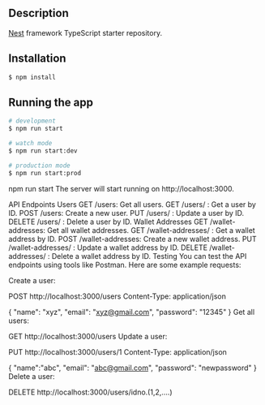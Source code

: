 

## Description

[Nest](https://github.com/nestjs/nest) framework TypeScript starter repository.

## Installation

```bash
$ npm install
```

## Running the app

```bash
# development
$ npm run start

# watch mode
$ npm run start:dev

# production mode
$ npm run start:prod
```

npm run start
The server will start running on http://localhost:3000.

API Endpoints
Users
GET /users: Get all users.
GET /users/
: Get a user by ID.
POST /users: Create a new user.
PUT /users/
: Update a user by ID.
DELETE /users/
: Delete a user by ID.
Wallet Addresses
GET /wallet-addresses: Get all wallet addresses.
GET /wallet-addresses/
: Get a wallet address by ID.
POST /wallet-addresses: Create a new wallet address.
PUT /wallet-addresses/
: Update a wallet address by ID.
DELETE /wallet-addresses/
: Delete a wallet address by ID.
Testing
You can test the API endpoints using tools like Postman. Here are some example requests:

Create a user:

POST http://localhost:3000/users
Content-Type: application/json

{
  "name": "xyz",
  "email": "xyz@gmail.com",
  "password": "12345"
}
Get all users:

GET http://localhost:3000/users
Update a user:

PUT http://localhost:3000/users/1
Content-Type: application/json

{
  "name":"abc",
  "email": "abc@gmail.com",
  "password": "newpassword"
}
Delete a user:

DELETE http://localhost:3000/users/idno.(1,2,....)
